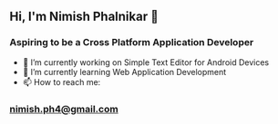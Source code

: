 ## Hi, I'm Nimish Phalnikar 👋
### Aspiring to be a Cross Platform Application Developer

- 📱 I’m currently working on Simple Text Editor for Android Devices
- 🌱 I’m currently learning Web Application Development
- 📫 How to reach me: 
### nimish.ph4@gmail.com

